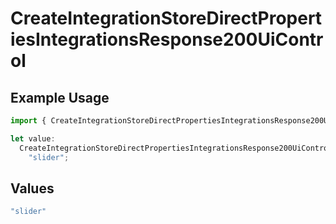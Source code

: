 # CreateIntegrationStoreDirectPropertiesIntegrationsResponse200UiControl

## Example Usage

```typescript
import { CreateIntegrationStoreDirectPropertiesIntegrationsResponse200UiControl } from "@vercel/sdk/models/createintegrationstoredirectop.js";

let value:
  CreateIntegrationStoreDirectPropertiesIntegrationsResponse200UiControl =
    "slider";
```

## Values

```typescript
"slider"
```